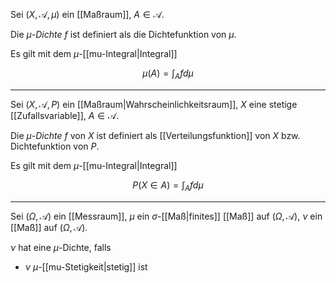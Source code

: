 Sei $(X, \mathcal{A}, \mu)$ ein [[Maßraum]], $A \in \mathcal{A}$.

Die *$\mu$-Dichte* $f$ ist definiert als die Dichtefunktion von $\mu$.

Es gilt mit dem $\mu$-[[mu-Integral|Integral]]

$$
	\mu(A) = \int_A f d\mu
$$

---

Sei $(X, \mathcal{A}, P)$ ein [[Maßraum|Wahrscheinlichkeitsraum]], $X$ eine stetige [[Zufallsvariable]], $A \in \mathcal{A}$.

Die *$\mu$-Dichte* $f$ von $X$ ist definiert als [[Verteilungsfunktion]] von $X$ bzw. Dichtefunktion von $P$.

Es gilt mit dem $\mu$-[[mu-Integral|Integral]]

$$
	P(X \in A) = \int_A f d\mu
$$

---

Sei $(\Omega, \mathcal{A})$ ein [[Messraum]], $\mu$ ein $\sigma$-[[Maß|finites]] [[Maß]] auf $(\Omega, \mathcal{A})$, $\nu$ ein [[Maß]] auf $(\Omega, \mathcal{A})$.

$\nu$ hat eine $\mu$-Dichte, falls
- $\nu$ $\mu$-[[mu-Stetigkeit|stetig]] ist